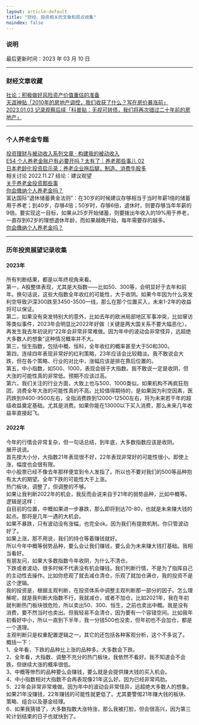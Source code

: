 ```yaml
---
layout: article-default
title: "财经、投资相关的文章和观点收集"
noindex: false
---
```


<article>
    <h3>说明</h3>
    最后更新时间：2023 年 03 月 10 日
    <hr>
    <h3>财经文章收藏</h3>
    <a target="_blank" rel="noopener nofollow" href="https://www.yicai.com/news/101571807.html">社论：积极做好风险资产价值重估的准备</a>
    <br><a target="_blank" rel="noopener nofollow" href="https://github.com/shengcaishizhan/kkndme_tianya/blob/master/README.md">天涯神贴「2010年的房地产调控，我们收获了什么？写在房价暴涨前」</a>
    <br><a target="_blank" rel="noopener nofollow" href="https://www.jisilu.cn/question/471077">2023.01.03 记录观察后续「科普贴：无视可转债，我们将再次错过二十年前的房地产」</a>
    <hr>
    <h3>个人养老金专题</h3>
    <a target="_blank" rel="noopener nofollow" href="https://www.bmpi.dev/money/">投资理财与被动收入系列文章 · 构建我的被动收入</a>
    <br><a target="_blank" rel="noopener nofollow" href="https://youzhiyouxing.cn/materials/1315">E54 个人养老金账户有必要开吗？太有了｜养老那些事儿 02</a>
    <br><a target="_blank" rel="noopener nofollow" href="https://mp.weixin.qq.com/s/TKL6k3Hokvqxd807Pfqvpg">日本老龄化投资启示录：养老企业拖后腿，制造、消费牛股多</a>
    <br>相关讨论 2022.11.27 结论：建议观望
    <br><a target="_blank" rel="noopener nofollow" href="https://www.jisilu.cn/question/469069">关于养老金投资那些事</a>
    <br><a target="_blank" rel="noopener nofollow" href="https://www.jisilu.cn/question/469022">你会缴纳个人养老金吗？</a>
    <br>富达国际“退休储蓄黄金法则”：在30岁的时候建议存够相当于当时年薪1倍的储蓄用于养老；到40岁，存够4倍；50岁时，存够6倍，退休时，则要存够当年年薪的9倍。要实现这一目标，如果从25岁开始储蓄，则要拨出年收入的19%用于养老，一直存到62岁的理想退休年龄，而如果越晚开始，每年需要存的越多。
    <br><a target="_blank" rel="noopener nofollow" href="https://www.huxiu.com/article/815353.html">你会缴纳个人养老金吗？</a>
    <hr>
    <h3>历年投资展望记录收集</h3>
    <h4>2023年</h4>
    所有判断结果，都是以年终视角来看。
    <br>第一，A股整体表现，尤其是大指数——比如50、300等，会明显好于去年和前年。换句话说，这些大指数全年收红的可能性，大于收阴。如果今年因为什么突发利空导致沪深300跌至3450-3500一线，那么在那个位置买入，未来1-2年的收益将可以保证。
    <br>第二，如果没有突发特别大的意外，比如去年的欧洲局部地区军事冲突，比如窜访等类似事件，2023年会明显比2022年好做（关键是两大国关系不要大幅恶化）。再发生我去年初说的“22年会非常非常难做。因为年中的波动会非常怪异，远超绝大多数人的想象”这种情况概率并不大。
    <br>第三，恒生指数，包括中概、恒科，全年收红的概率甚至大于50和300。
    <br>第四，连续四年表现非常好的红利策略，23年应该会比较黯淡。我不敢说会大跌，但在各个策略、行业的对比中，涨幅应该是排在靠后位置的。
    <br>第五，中小指数，如500、1000，表现会弱于大指数。我不敢说一定是收阴，但大涨的可能性真的非常低。预期不应该过高。
    <br>第六，我们关注的行业方面，大致上也与500、1000类似。如果机构不再疯狂抱团，消费全年大涨的可能性真的不高。比较值得期待的，是如果因为利空因素，医药跌到9400-9500左右，全指消费跌到12000-12500左右，将为未来若干年的超级收益奠定基础。尤其是消费。如果你能在13000以下买入消费，那么未来几年收益率直接起飞。
    <h4>2022年</h4>
    今年的行情会非常复杂，但一句话总结，到年底，大多数指数应该是收阴。
    <br>展开说说。
    <br>首先按大小分，大指数21年表现很不好，22年表现非常好的可能性很小。即使上涨，幅度也会很有限。
    <br>中小股票已经不像去年那样便宜到令人发指了。所以也不要对我们的500等品种抱有太大的期望。全年下跌的可能性大于上涨。
    <br>热门板块，调整了，但调整的不够。
    <br>如果让我判断2022年的机会，我反而会说来自于21年的弱势品种，比如中概等。
    <br>逻辑是这样：
    <br>自目前的位置，中概如果进一步暴跌，那么即将到达70-80，也就是未来赚大钱的起点。那将是几年一遇的大机会。
    <br>如果不暴跌，只有波动没有涨幅，也完全ok。因为我们有提款机制。你只管波动好了。
    <br>如果上涨，那不用说，我们的持仓等着赚钱就好。
    <br>所以今年中概等弱势品种，要么会让我们赚钱，要么会为未来赚大钱打基础。我相当看好。
    <br>有朋友问，如果大多数指数今年收阴，为什么不清仓。
    <br>下跌或者波动，很多时候不代表没有机会赚钱。我们判断行情，不是为了指挥自己的主动性去操作。比如你悲观了就去减仓清仓，乐观了就加仓满仓，我的投资不是这个逻辑。
    <br>我的投资是，根据主观判断，在投资体系中调整主观判断那一部分的因子。怎么理解呢，就是我判断大指数不行，我就减仓，或者不加仓。比如2021年，我在年初就判断热门板块很危险，所以卖出50、300、恒生，之前也卖出中概。我是没有消费，要不然当时也卖出。但我轻易不会清仓，因为要有一个容错空间。比如我年初看好中小，所以一直到下半年，我一分钱500也没卖，但年初也不会加仓，都是一个道理。
    <br>主观判断只是权重配置逻辑之一，其它的还包括各种客观分析，这个不多说了。
    <br>概括一下：
    <br>1、全年看，下跌的品种比上涨的品种多。大多数会下跌。
    <br>2、全年看，大指数、调整不充分的热门板块，我依然不看好。我不知道会不会跌，但继续大涨的概率很低。
    <br>3、中概等惨烈的品种要么会赚钱，要么就是会提供赚大钱的买入机会。
    <br>4、中小指数相对大指数不会再表现像21年这么好。因为已经非常鸡肋。
    <br>5、22年会非常非常难做。因为年中的波动会非常怪异，远超绝大多数人的想象。如果21年没赚钱，22年赚钱的可能性就更低了。尤其要警惕21年赚大钱的板块、策略、组合以及基金经理。
    <br>6、如果我猜错了，大多数指数大涨特涨，那么我被打脸，但会很高兴，因为第三轮计划结束的日子也就快到了。
<article>
